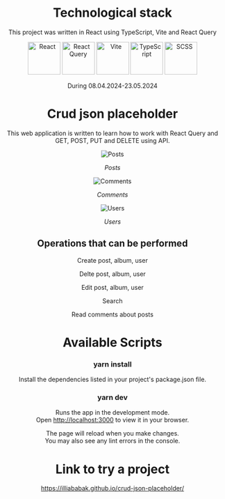 <div align="center">

# Technological stack

This project was written in React using TypeScript, Vite and React Query

<img src="https://cdn.freebiesupply.com/logos/large/2x/react-1-logo-png-transparent.png" alt="React" width="75" height="75" style="object-fit: cover;">
<img src="https://seeklogo.com/images/R/react-query-logo-1340EA4CE9-seeklogo.com.png" alt="React Query" width="75" height="75" style="object-fit: cover;">
<img src="https://upload.wikimedia.org/wikipedia/commons/f/f1/Vitejs-logo.svg" alt="Vite" width="75" height="75" style="object-fit: cover">
<img src="https://static-00.iconduck.com/assets.00/typescript-icon-icon-1024x1024-vh3pfez8.png" alt="TypeScript" width="75" height="75" style="object-fit: cover;">
<img src="https://cdn-icons-png.flaticon.com/512/5968/5968358.png" alt="SCSS" width="75" height="75" style="object-fit: cover;">

During 08.04.2024-23.05.2024

# Crud json placeholder

This web application is written to learn how to work with React Query and GET, POST, PUT and DELETE using API.

![Posts](https://docs.google.com/uc?id=192MB6-liy3ZgqA2S9PiQ3830d4Pj2_Wt)

<i>Posts</i>

![Comments](https://docs.google.com/uc?id=1Hu98takJMCYRf59Vb61sJcq8UF1cFB_o)

<i>Comments</i>

![Users](https://docs.google.com/uc?id=1MF0goZkohOV0S7OGrMPVMS_eD7y58agv)

<i>Users</i>

## Operations that can be performed

<p>Create post, album, user</p>
<p>Delte post, album, user</p>
<p>Edit post, album, user</p>
<p>Search</p>
<p>Read comments about posts</p>

# Available Scripts

### yarn install

Install the dependencies listed in your project's package.json file.

### yarn dev

Runs the app in the development mode.\
Open [http://localhost:3000](http://localhost:3000) to view it in your browser.

The page will reload when you make changes.\
You may also see any lint errors in the console.

# Link to try a project

https://illiababak.github.io/crud-json-placeholder/

</div>
